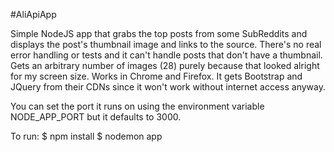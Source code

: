 #AliApiApp

Simple NodeJS app that grabs the top posts from some SubReddits and displays the post's thumbnail image and links to the source. There's no real error handling or tests and it can't handle posts that don't have a thumbnail. Gets an arbitrary number of images (28) purely because that looked alright for my screen size. Works in Chrome and Firefox. It gets Bootstrap and JQuery from their CDNs since it won't work without internet access anyway.

You can set the port it runs on using the environment variable NODE_APP_PORT but it defaults to 3000.

To run:
$ npm install
$ nodemon app